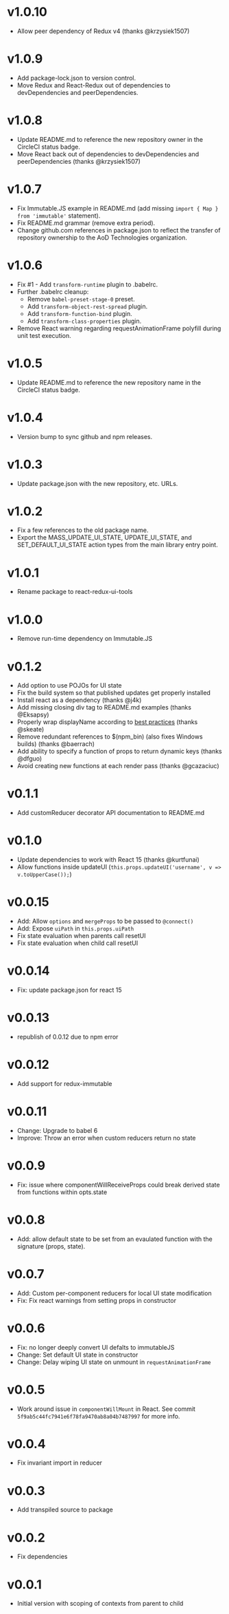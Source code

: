 # v1.0.10
- Allow peer dependency of Redux v4 (thanks @krzysiek1507)

# v1.0.9
- Add package-lock.json to version control.
- Move Redux and React-Redux out of dependencies to devDependencies and peerDependencies.

# v1.0.8
- Update README.md to reference the new repository owner in the CircleCI status badge.
- Move React back out of dependencies to devDependencies and peerDependencies (thanks @krzysiek1507)

# v1.0.7
- Fix Immutable.JS example in README.md (add missing `import { Map } from 'immutable'` statement).
- Fix README.md grammar (remove extra period).
- Change github.com references in package.json to reflect the transfer of repository ownership to the AoD Technologies organization.

# v1.0.6
- Fix #1 - Add `transform-runtime` plugin to .babelrc.
- Further .babelrc cleanup:
   - Remove `babel-preset-stage-0` preset.
   - Add `transform-object-rest-spread` plugin.
   - Add `transform-function-bind` plugin.
   - Add `transform-class-properties` plugin.
- Remove React warning regarding requestAnimationFrame polyfill during unit test execution.

# v1.0.5
- Update README.md to reference the new repository name in the CircleCI status badge.

# v1.0.4
- Version bump to sync github and npm releases.

# v1.0.3
- Update package.json with the new repository, etc. URLs.

# v1.0.2
- Fix a few references to the old package name.
- Export the MASS_UPDATE_UI_STATE, UPDATE_UI_STATE, and SET_DEFAULT_UI_STATE action types from the main library entry point.

# v1.0.1
- Rename package to react-redux-ui-tools

# v1.0.0
- Remove run-time dependency on Immutable.JS

# v0.1.2
- Add option to use POJOs for UI state
- Fix the build system so that published updates get properly installed
- Install react as a dependency (thanks @j4k)
- Add missing closing div tag to README.md examples (thanks @Eksapsy)
- Properly wrap displayName according to [best practices](https://reactjs.org/docs/higher-order-components.html#convention-wrap-the-display-name-for-easy-debugging) (thanks @skeate)
- Remove redundant references to $(npm_bin) (also fixes Windows builds) (thanks @baerrach)
- Add ability to specify a function of props to return dynamic keys (thanks @dfguo)
- Avoid creating new functions at each render pass (thanks @gcazaciuc)

# v0.1.1
- Add customReducer decorator API documentation to README.md

# v0.1.0
- Update dependencies to work with React 15 (thanks @kurtfunai)
- Allow functions inside updateUI (`this.props.updateUI('username', v => v.toUpperCase());`)

# v0.0.15
- Add: Allow `options` and `mergeProps` to be passed to `@connect()`
- Add: Expose `uiPath` in `this.props.uiPath`
- Fix state evaluation when parents call resetUI
- Fix state evaluation when child call resetUI

# v0.0.14
- Fix: update package.json for react 15

# v0.0.13
- republish of 0.0.12 due to npm error

# v0.0.12
- Add support for redux-immutable

# v0.0.11
- Change: Upgrade to babel 6
- Improve: Throw an error when custom reducers return no state

# v0.0.9
- Fix: issue where componentWillReceiveProps could break derived state from
  functions within opts.state

# v0.0.8
- Add: allow default state to be set from an evaulated function with the
  signature (props, state).

# v0.0.7
- Add: Custom per-component reducers for local UI state modification
- Fix: Fix react warnings from setting props in constructor

# v0.0.6
- Fix: no longer deeply convert UI defalts to immutableJS
- Change: Set default UI state in constructor
- Change: Delay wiping UI state on unmount in `requestAnimationFrame`

# v0.0.5
- Work around issue in `componentWillMount` in React. See commit
  `5f9ab5c44fc7941e6f78fa9470ab8a04b7487997` for more info.

# v0.0.4
- Fix invariant import in reducer

# v0.0.3
- Add transpiled source to package

# v0.0.2
- Fix dependencies

# v0.0.1
- Initial version with scoping of contexts from parent to child
